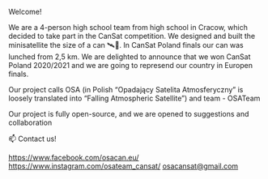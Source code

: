 Welcome!

We are a 4-person high school team from high school in Cracow, which decided to take part in the CanSat competition. We designed and built the minisatellite the size of a can 🛰️📡. In CanSat Poland finals our can was lunched from 2,5 km. We are delighted to announce that we won CanSat Poland 2020/2021 and we are going to represend our country in Europen finals.

Our project calls OSA (in Polish “Opadający Satelita Atmosferyczny” is loosely translated into “Falling Atmospheric Satellite”) and team - OSATeam

Our project is fully open-source, and we are opened to suggestions and collaboration

📫 Contact us!

https://www.facebook.com/osacan.eu/
https://www.instagram.com/osateam_cansat/
osacansat@gmail.com
